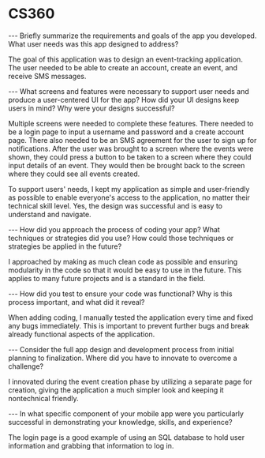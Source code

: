 # CS360


--- Briefly summarize the requirements and goals of the app you developed. What user needs was this app designed to address?

The goal of this application was to design an event-tracking application. The user needed to be able to create an account, create an event, and receive SMS messages.

--- What screens and features were necessary to support user needs and produce a user-centered UI for the app? How did your UI designs keep users in mind? Why were your designs successful?

Multiple screens were needed to complete these features. 
There needed to be a login page to input a username and password and a create account page. There also needed to be an SMS agreement for the user to sign up for notifications. After the user was brought to a screen where the events were shown, they could press a button to be taken to a screen where they could input details of an event. They would then be brought back to the screen where they could see all events created.

To support users' needs, I kept my application as simple and user-friendly as possible to enable everyone's access to the application, no matter their technical skill level. Yes, the design was successful and is easy to understand and navigate.

--- How did you approach the process of coding your app? What techniques or strategies did you use? How could those techniques or strategies be applied in the future?

I approached by making as much clean code as possible and ensuring modularity in the code so that it would be easy to use in the future. This applies to many future projects and is a standard in the field.

--- How did you test to ensure your code was functional? Why is this process important, and what did it reveal?

When adding coding, I manually tested the application every time and fixed any bugs immediately. This is important to prevent further bugs and break already functional aspects of the application.

--- Consider the full app design and development process from initial planning to finalization. Where did you have to innovate to overcome a challenge?

I innovated during the event creation phase by utilizing a separate page for creation, giving the application a much simpler look and keeping it nontechnical friendly.

--- In what specific component of your mobile app were you particularly successful in demonstrating your knowledge, skills, and experience?

The login page is a good example of using an SQL database to hold user information and grabbing that information to log in.
